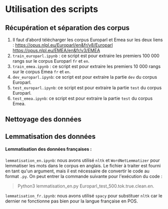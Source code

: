 # Utilisation des scripts

## Récupération et séparation des corpus

1. Il faut d’abord télécharger les corpus Europarl et Emea sur les deux liens : https://opus.nlpl.eu/Europarl/en&fr/v8/Europarl https://opus.nlpl.eu/EMEA/en&fr/v3/EMEA
2. `train_europarl.ipynb` : ce script est pour extraire les premiers 100 000 rangs sur le corpus Europarl `fr` et `en`.
3. `train_emea.ipynb` : ce script est pour extraire les premiers 10 000 rangs sur le corpus Emea `fr` et `en`.
4. `dev_europarl.ipynb`: ce script est pour extraire la partie `dev` du corpus Europarl.
5. `test_europarl.ipynb`: ce script est pour extraire la partie `test` du corpus Europarl.
6. `test_emea.ipynb`: ce script est pour extraire la partie `test` du corpus Emea.



## Nettoyage des données







## Lemmatisation des données

#### Lemmatisation des données françaises :
`lemmatisation_en.ipynb`: nous avons utilisé `nltk` et `WordNetLemmatizer` pour lemmatiser les mots dans le corpus en anglais. Le fichier à traiter est fourni en tant qu'un argument, mais il est nécessaire de convertir le code au format `.py`. On peut entrer la commande suivante pour l'exécution du code : 
> Python3 lemmatisation_en.py Europarl_test_500.tok.true.clean.en.

`lemmatisation_fr.ipynb`: nous avons utilisé `spacy` pour substituer `nltk` car le dernier ne fonctionne pas bien pour la langue française en POS.
